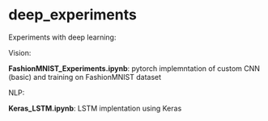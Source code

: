 # deep_experiments
Experiments with deep learning:

Vision:

**FashionMNIST_Experiments.ipynb**: pytorch implemntation of custom CNN (basic) and training on FashionMNIST dataset

NLP:

**Keras_LSTM.ipynb**: LSTM implentation using Keras
